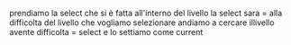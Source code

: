 prendiamo la select che si è fatta all'interno del livello
la select sara = alla difficolta del livello che vogliamo selezionare
andiamo a cercare illivello avente difficolta = select e lo settiamo come current